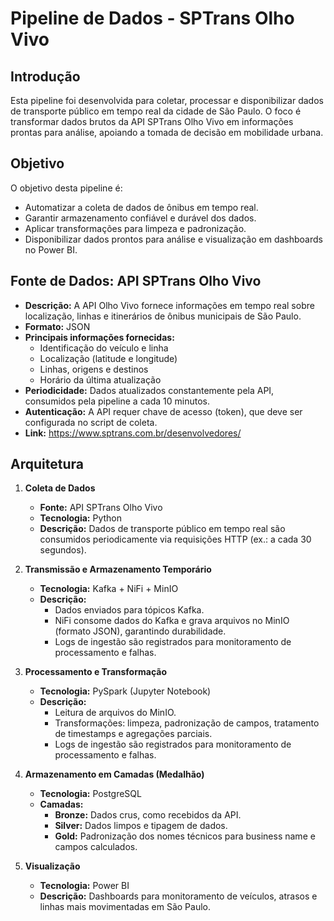 # Pipeline de Dados - SPTrans Olho Vivo

## Introdução
Esta pipeline foi desenvolvida para coletar, processar e disponibilizar dados de transporte público em tempo real da cidade de São Paulo. O foco é transformar dados brutos da API SPTrans Olho Vivo em informações prontas para análise, apoiando a tomada de decisão em mobilidade urbana.

## Objetivo
O objetivo desta pipeline é:
- Automatizar a coleta de dados de ônibus em tempo real.
- Garantir armazenamento confiável e durável dos dados.
- Aplicar transformações para limpeza e padronização.
- Disponibilizar dados prontos para análise e visualização em dashboards no Power BI.

## Fonte de Dados: API SPTrans Olho Vivo
- **Descrição:** A API Olho Vivo fornece informações em tempo real sobre localização, linhas e itinerários de ônibus municipais de São Paulo.
- **Formato:** JSON
- **Principais informações fornecidas:**
  - Identificação do veículo e linha
  - Localização (latitude e longitude)
  - Linhas, origens e destinos
  - Horário da última atualização
- **Periodicidade:** Dados atualizados constantemente pela API, consumidos pela pipeline a cada 10 minutos.  
- **Autenticação:** A API requer chave de acesso (token), que deve ser configurada no script de coleta.
- **Link:** https://www.sptrans.com.br/desenvolvedores/

## Arquitetura

1. **Coleta de Dados**
   - **Fonte:** API SPTrans Olho Vivo
   - **Tecnologia:** Python
   - **Descrição:** Dados de transporte público em tempo real são consumidos periodicamente via requisições HTTP (ex.: a cada 30 segundos).

2. **Transmissão e Armazenamento Temporário**
   - **Tecnologia:** Kafka + NiFi + MinIO
   - **Descrição:**
     - Dados enviados para tópicos Kafka.
     - NiFi consome dados do Kafka e grava arquivos no MinIO (formato JSON), garantindo durabilidade.
     - Logs de ingestão são registrados para monitoramento de processamento e falhas.

3. **Processamento e Transformação**
   - **Tecnologia:** PySpark (Jupyter Notebook)
   - **Descrição:**
     - Leitura de arquivos do MinIO.
     - Transformações: limpeza, padronização de campos, tratamento de timestamps e agregações parciais.
     - Logs de ingestão são registrados para monitoramento de processamento e falhas.

4. **Armazenamento em Camadas (Medalhão)**
   - **Tecnologia:** PostgreSQL
   - **Camadas:**
     - **Bronze:** Dados crus, como recebidos da API.
     - **Silver:** Dados limpos e tipagem de dados.
     - **Gold:** Padronização dos nomes técnicos para business name e campos calculados.

5. **Visualização**
   - **Tecnologia:** Power BI
   - **Descrição:** Dashboards para monitoramento de veículos, atrasos e linhas mais movimentadas em São Paulo.

